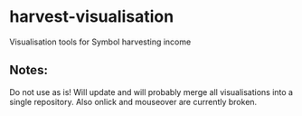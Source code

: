 # harvest-visualisation
Visualisation tools for Symbol harvesting income

## Notes:
Do not use as is! Will update and will probably merge all visualisations into a single repository. Also onlick and mouseover are currently broken.
